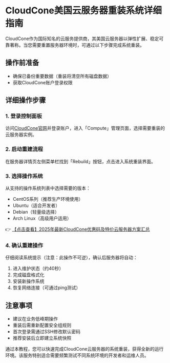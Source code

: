 # CloudCone美国云服务器重装系统详细指南

CloudCone作为国际知名的云服务提供商，其美国云服务器以弹性扩展、稳定可靠著称。当您需要重置服务器环境时，可通过以下步骤完成系统重装。

## 操作前准备
- 确保已备份重要数据（重装将清空所有磁盘数据）
- 获取CloudCone账户登录权限

## 详细操作步骤

### 1. 登录控制面板
访问[CloudCone官网](https://bit.ly/Cloudcone)并登录账户，进入「Compute」管理页面，选择需要重装的云服务器实例。

### 2. 启动重建流程
在服务器详情页左侧菜单栏找到「Rebuild」按钮，点击进入系统重装界面。

### 3. 选择操作系统
从支持的操作系统列表中选择需要的版本：
- CentOS系列（推荐生产环境使用）
- Ubuntu（适合开发者）
- Debian（轻量级选择）
- Arch Linux（高级用户适用）

👉 [【点击查看】2025年最新CloudCone优惠码及特价云服务器方案汇总](https://bit.ly/Cloudcone)

### 4. 确认重建操作
仔细阅读系统提示（注意：此操作不可逆），确认后服务器将自动：
1. 进入维护状态（约40秒）
2. 完成磁盘格式化
3. 安装新操作系统
4. 恢复网络连接（可通过ping测试）

## 注意事项
- 建议在业务低峰期操作
- 重装后需重新配置安全组规则
- 首次登录需通过SSH修改默认密码
- 推荐安装后立即建立系统快照

通过本教程，您可以快速完成CloudCone云服务器的系统重装，获得全新的运行环境。该服务特别适合需要频繁测试不同系统环境的开发者和运维人员。
